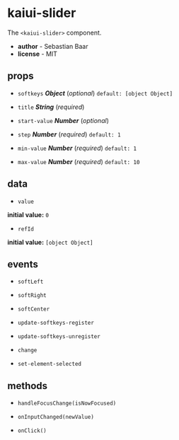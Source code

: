 # kaiui-slider 

The `<kaiui-slider>` component. 

- **author** - Sebastian Baar 
- **license** - MIT 

## props 

- `softkeys` ***Object*** (*optional*) `default: [object Object]` 

- `title` ***String*** (*required*) 

- `start-value` ***Number*** (*optional*) 

- `step` ***Number*** (*required*) `default: 1` 

- `min-value` ***Number*** (*required*) `default: 1` 

- `max-value` ***Number*** (*required*) `default: 10` 

## data 

- `value` 

**initial value:** `0` 

- `refId` 

**initial value:** `[object Object]` 

## events 

- `softLeft` 

- `softRight` 

- `softCenter` 

- `update-softkeys-register` 

- `update-softkeys-unregister` 

- `change` 

- `set-element-selected` 

## methods 

- `handleFocusChange(isNowFocused)` 

- `onInputChanged(newValue)` 

- `onClick()` 


